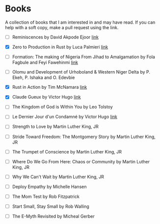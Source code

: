 # Books
A collection of books that I am interested in and may have read. If you can help with a soft copy, make a pull request using the link.

- [ ] Reminiscences by David Akpode Ejoor [link](https://www.goodreads.com/book/show/58720228-reminiscences)
- [x] Zero to Production in Rust by Luca Palmieri [link](https://www.zero2prod.com/index.html?country=France&discount_code=VAT20&country_code=FR)
- [ ] Formation: The making of Nigeria From Jihad to Amalgamation by Fola Fagbule and Feyi Fawehinmi [link](https://amzn.eu/d/09DaPuTP)
- [ ] Olomu and Development of Urhoboland & Western Niger Delta by P. Ekeh, P. Ishaka and O. Edevbie
- [x] Rust in Action by Tim McNamara [link](https://www.manning.com/books/rust-in-action)
- [x] Claude Gueux by Victor Hugo [link](https://amzn.eu/d/0b2rgYiM)
- [ ] The Kingdom of God is Within You by Leo Tolstoy
- [ ] Le Dernier Jour d'un Condamné by Victor Hugo [link](https://amzn.eu/d/0ah4ak9r)
- [ ] Strength to Love by Martin Luther King, JR
- [ ] Stride Toward Freedom: The Montgomery Story by Martin Luther King, JR
- [ ] The Trumpet of Conscience by Martin Luther King, JR
- [ ] Where Do We Go From Here: Chaos or Community by Martin Luther King, JR
- [ ] Why We Can't Wait by Martin Luther King, JR
- [ ] Deploy Empathy by Michelle Hansen
- [ ] The Mom Test by Rob Fitzpatrick
- [ ] Start Small, Stay Small by Rob Walling
- [ ] The E-Myth Revisited by Micheal Gerber 





